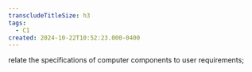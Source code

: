 ```yaml
---
transcludeTitleSize: h3
tags:
  - C1
created: 2024-10-22T10:52:23.000-0400
---
```

relate the specifications of computer components to user requirements;